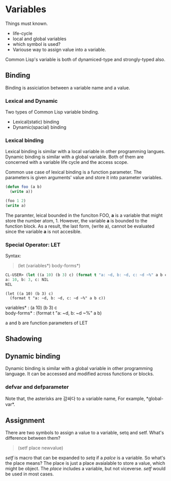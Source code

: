 # Variables
Things must known.
- life-cycle
- local and global variables
- which symbol is used?
- Variouse way to assign value into a variable.

Common Lisp's variable is both of dynamiced-type and strongly-typed also. 


## Binding
Binding is assiciation between a variable name and a value.

### Lexical and Dynamic
Two types of Common Lisp variable binding.
- Lexical(static) binding
- Dynamic(spacial) binding

### Lexical binding

Lexical binding is similar with a local variable in other programming langues. Dynamic binding is similar with a global variable. Both of them are concerned with a variable life cycle and the access scope.

Common use case of lexical binding is a function parameter. The parameters is given arguments' value and store it into parameter variables.

```lisp
(defun foo (a b)
  (write a))

(foo 1 2)
(write a)
```

The paramter, leical bounded in the funciton FOO, **a** is a variable that might store the number atom, 1. However, the variable **a** is bounded to the function block. As a result, the last form, (write a), cannot be evaluated since the variable **a** is not accesible.


### Special Operator: LET
Syntax: 

> (let (variables*) body-forms*)

```lisp
CL-USER> (let ((a 10) (b 3) c) (format t "a: ~d, b: ~d, c: ~d ~%" a b c))
a: 10, b: 3, c: NIL
NIL
```

    (let ((a 10) (b 3) c) 
      (format t "a: ~d, b: ~d, c: ~d ~%" a b c))

variables* : (a 10) (b 3) c<br>
body-forms* : (format t "a: ~d, b: ~d ~%" a b)<br>

a and b are function parameters of LET

## Shadowing

## Dynamic binding
Dynamic binding is similar with a global variable in other programming language. It can be accessed and modified across functions or blocks.

### defvar and defparameter
Note that, the asterisks are 감싸다 to a variable name, For example, \*global-var\*.


## Assignment
There are two symbols to assign a value to a variable, setq and setf. What's difference between them?

> (setf place newvalue)

*setf* is macro that can be expanded to *setq* if a *palce* is a variable. So what's the place means? 
The place is just a place avaialable to store a value, which might be object. 
The *place* includes a variable, but not viceverse. *setf* would be used in most cases.